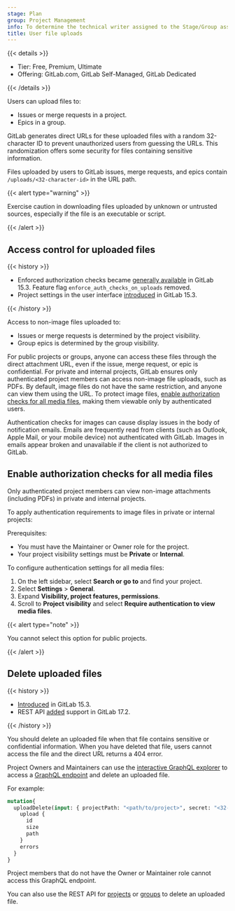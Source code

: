 ```yaml
---
stage: Plan
group: Project Management
info: To determine the technical writer assigned to the Stage/Group associated with this page, see https://handbook.gitlab.com/handbook/product/ux/technical-writing/#assignments
title: User file uploads
---
```


{{< details >}}

- Tier: Free, Premium, Ultimate
- Offering: GitLab.com, GitLab Self-Managed, GitLab Dedicated

{{< /details >}}

Users can upload files to:

- Issues or merge requests in a project.
- Epics in a group.

GitLab generates direct URLs for these uploaded files with a random 32-character ID to prevent unauthorized users from guessing the URLs. This randomization offers some security for files containing sensitive information.

Files uploaded by users to GitLab issues, merge requests, and epics contain `/uploads/<32-character-id>` in the URL path.

{{< alert type="warning" >}}

Exercise caution in downloading files uploaded by unknown or untrusted sources, especially if the file is an executable or script.

{{< /alert >}}

## Access control for uploaded files

{{< history >}}

- Enforced authorization checks became [generally available](https://gitlab.com/gitlab-org/gitlab/-/issues/352291) in GitLab 15.3. Feature flag `enforce_auth_checks_on_uploads` removed.
- Project settings in the user interface [introduced](https://gitlab.com/gitlab-org/gitlab/-/merge_requests/88567) in GitLab 15.3.

{{< /history >}}

Access to non-image files uploaded to:

- Issues or merge requests is determined by the project visibility.
- Group epics is determined by the group visibility.

For public projects or groups, anyone can access these files through the direct attachment URL, even if the issue, merge request, or epic is confidential.
For private and internal projects, GitLab ensures only authenticated project members can access non-image file uploads, such as PDFs.
By default, image files do not have the same restriction, and anyone can view them using the URL. To protect image files, [enable authorization checks for all media files](#enable-authorization-checks-for-all-media-files), making them viewable only by authenticated users.

Authentication checks for images can cause display issues in the body of notification emails.
Emails are frequently read from clients (such as Outlook, Apple Mail, or your mobile device)
not authenticated with GitLab. Images in emails appear broken and unavailable if
the client is not authorized to GitLab.

## Enable authorization checks for all media files

Only authenticated project members can view non-image attachments (including PDFs) in private and internal projects.

To apply authentication requirements to image files in private or internal projects:

Prerequisites:

- You must have the Maintainer or Owner role for the project.
- Your project visibility settings must be **Private** or **Internal**.

To configure authentication settings for all media files:

1. On the left sidebar, select **Search or go to** and find your project.
1. Select **Settings** > **General**.
1. Expand **Visibility, project features, permissions**.
1. Scroll to **Project visibility** and select **Require authentication to view media files**.

{{< alert type="note" >}}

You cannot select this option for public projects.

{{< /alert >}}

## Delete uploaded files

{{< history >}}

- [Introduced](https://gitlab.com/gitlab-org/gitlab/-/merge_requests/92791) in GitLab 15.3.
- REST API [added](https://gitlab.com/gitlab-org/gitlab/-/merge_requests/157066) support in GitLab 17.2.

{{< /history >}}

You should delete an uploaded file when that file contains sensitive or confidential information. When you have deleted that file, users cannot access the file and the direct URL returns a 404 error.

Project Owners and Maintainers can use the [interactive GraphQL explorer](../api/graphql/_index.md#interactive-graphql-explorer) to access a [GraphQL endpoint](../api/graphql/reference/_index.md#mutationuploaddelete) and delete an uploaded file.

For example:

```graphql
mutation{
  uploadDelete(input: { projectPath: "<path/to/project>", secret: "<32-character-id>" , filename: "<filename>" }) {
    upload {
      id
      size
      path
    }
    errors
  }
}
```

Project members that do not have the Owner or Maintainer role cannot access this GraphQL endpoint.

You can also use the REST API for [projects](../api/project_markdown_uploads.md#delete-an-uploaded-file-by-secret-and-filename) or [groups](../api/group_markdown_uploads.md#delete-an-uploaded-file-by-secret-and-filename) to delete an uploaded file.
